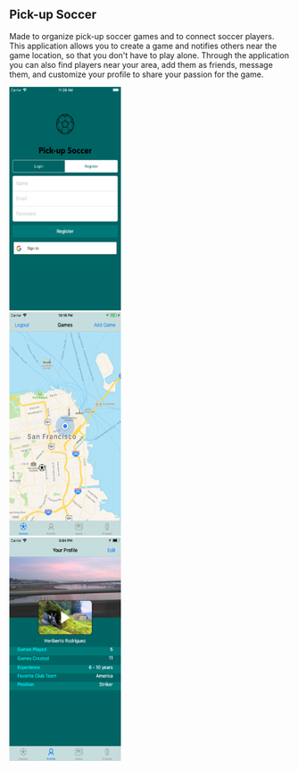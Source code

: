 ## Pick-up Soccer

Made to organize pick-up soccer games and to connect soccer players. This application allows you to create a game and notifies others near the game location, so that you don't have to play alone. Through the application you can also find players near your area, add them as friends, message them, and customize your profile to share your passion for the game.

<div>
  <div>
    <img src="https://github.com/hrodri02/soccer_app/blob/master/screenshots/LoginVC.png" alt="home screen" width="200" height="400">
  </div>
  <div>
    <img src="https://github.com/hrodri02/soccer_app/blob/master/screenshots/GamesVC.png" alt="map screen" width="200" height="400">
  </div>
  <div>
    <img src="https://github.com/hrodri02/soccer_app/blob/master/screenshots/ProfileVC.png" alt="map screen" width="200" height="400">
  </div>
</div>
